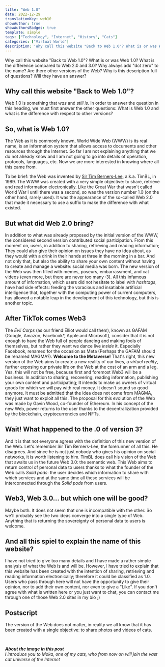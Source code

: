 ```yaml
---
title: "Web 1.0"
date: 2022-12-29
translationKey: web10
showAuthor: true
showAuthorsBadges: true
template: simple
tags: ["Technology", "Internet", "History", "Cats"]
categories: ["Virtual World"]
description: 'Why call this website "Back to Web 1.0"? What is or was Web 1.0? What is the difference compared to Web 2.0 and 3.0? Why always add "dot zero" to the name? Are there other versions of the Web? Why is this description full of questions? Will they have an answer?'
---
```

Why call this website "Back to Web 1.0"? What is or was Web 1.0? What is the difference compared to Web 2.0 and 3.0? Why always add "dot zero" to the name? Are there other versions of the Web? Why is this description full of questions? Will they have an answer?

## Why call this website "Back to Web 1.0"?

Web 1.0 is something that *was* and *still is*.
In order to answer the question in this heading, we must first answer the other questions: What is Web 1.0 and what is the difference with respect to other versions?

## So, what is Web 1.0?

The Web as it is commonly known, World Wide Web (WWW) is its real name, is an information system that allows access to documents and other resources through the Internet. So far I am not explaining anything that we do not already know and I am not going to go into details of operation, protocols, languages, etc. Now we are more interested in knowing where all this came from.

To be brief: the Web was invented by [Sir Tim Berners-Lee](https://es.wikipedia.org/wiki/Tim_Berners-Lee), a.k.a. TimBL, in 1989. The WWW was created with a very simple objective: to share, retrieve and read information electronically. Like the Great War that wasn't called World War I until there was a second, so was the version number 1.0 (on the other hand, rarely used). It was the appearance of the so-called Web 2.0 that made it necessary to use a suffix to make the difference with what existed.

## But what did Web 2.0 bring?

In addition to what was already proposed by the initial version of the WWW, the considered second version contributed social participation. From this moment on, users, in addition to sharing, retrieving and reading information; They could also give their opinion on issues they have no idea about, as they would with a drink in their hands at three in the morning in a bar. And not only that, but also the ability to share your own content without having to create and manage a website: social media was born.
The new version of the Web was then filled with memes, poseurs, embarrassment, and cat videos (even more, but there are never too many :3). All this infamous amount of information, which users did not hesitate to label with *hashtags*, have had side effects: feeding the voracious and insatiable artificial intelligence that, together with the computing power of current computers, has allowed a notable leap in the development of this technology, but this is another topic.

## After TikTok comes Web3

The *Evil Corps* (as our friend Elliot would call them), known as GAFAM (Google, Amazon, Facebook*, Apple and Microsoft), consider that it is not enough to have the Web full of people dancing and making fools of themselves, but rather they want we dance live *inside* it. Especially Facebook, renamed for the occasion as Meta (Perhaps the GAFAM should be renamed MAGMA?).
**Welcome to the Metaverse!**
That's right, this new version of the Web aims to create a new reality of our lives, a *virtual reality*, further exposing our private life on the Web at the cost of an arm and a leg. Yes, this will not be free, because first and foremost Web3 will be a business. In addition to sharing, recovering, reading information, publishing your own content and participating; It intends to make us owners of virtual goods for which we will pay with real money. It doesn't sound so good anymore.
It must be admitted that the idea does not come from MAGMA, they just want to exploit all this. The proposal for this evolution of the Web was made by Gavin Wood, co-founder of Ethereum. In his concept of the new Web, power returns to the user thanks to the decentralization provided by the blockchain, cryptocurrencies and NFTs.

## Wait! What happened to the .0 of version 3?

And it is that not everyone agrees with the definition of this new version of the Web.
Let's remember Sir Tim Berners-Lee, the forerunner of all this. He disagrees. And since he is not just nobody who gives his opinion on social networks, it is worth listening to him. TimBL does call his vision of the Web that awaits us in the future Web 3.0: the semantic web. This Web aims to return control of personal data to users thanks to what the founder of the Web calls *Solid pods*: the user decides which information to share with which services and at the same time all these services will be interconnected through the *Solid pods* from users.

## Web3, Web 3.0... but which one will be good?

Maybe both.
It does not seem that one is incompatible with the other. So we'll probably see the two ideas converge into a single type of Web. Anything that is returning the sovereignty of personal data to users is welcome.

## And all this spiel to explain the name of this website?

I have not tried to give too many details and I have made a rather simple analysis of what the Web is and will be. However, I have tried to explain that this website has been created with the intention of sharing, retrieving and reading information electronically; therefore it could be classified as 1.0.
Users who pass through here will not have the opportunity to give their opinion, nor to add their own content, nor even to give a "Like".
If you don't agree with what is written here or you just want to chat, you can contact me through one of those Web 2.0 sites in my bio ;)

## Postscript

The version of the Web does not matter, in reality we all know that it has been created with a single objective: to share photos and videos of cats.

<br/>

***About the image in this post***  
*I introduce you to Moka, one of my cats, who from now on will join the vast cat universe of the Internet*